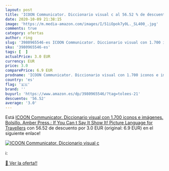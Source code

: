 ```yaml
---
layout: post
title: 'ICOON Communicator. Diccionario visual c al 56.52 % de descuento'
date: 2020-10-09 21:38:15
image: 'https://m.media-amazon.com/images/I/51iOpok7y0L._SL400_.jpg'
comments: true
category: ofertas
author: ring
slug: '3980965546-es ICOON Communicator. Diccionario visual con 1.700 iconos e...'
sku: '3980965546-es'
tags: [  ]
actualPrice: 3.0 EUR
currency: EUR
price: 3.0
comparePrice: 6.9 EUR
prodname: 'ICOON Communicator. Diccionario visual con 1.700 iconos e imágenes. Bolsillo. Amber Press.: If You Can t Say It  Show It! Picture Language for Travellers'
country: 'es'
flag: '🇪🇸'
brand: ''
buyurl: 'https://www.amazon.es/dp/3980965546/?tag=tolees-21'
descuento: '56.52'
average: '3.0'
---
```


Está [ICOON Communicator. Diccionario visual con 1.700 iconos e imágenes. Bolsillo. Amber Press.: If You Can t Say It  Show It! Picture Language for Travellers](https://www.amazon.es/dp/3980965546/?tag=tolees-21) con 56.52 de descuento por 3.0 EUR (original: 6.9 EUR) en el siguiente enlace!

[![ICOON Communicator. Diccionario visual c](https://m.media-amazon.com/images/I/51iOpok7y0L._SL400_.jpg)](https://www.amazon.es/dp/3980965546/?tag=tolees-21)

ℹ️:


[🛒 Ver la oferta!!](https://www.amazon.es/dp/3980965546/?tag=tolees-21)
